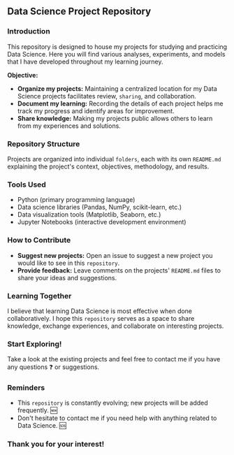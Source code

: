 ## Data Science Project Repository

### Introduction

This repository is designed to house my projects for studying and practicing Data Science. Here you will find various analyses, experiments, and models that I have developed throughout my learning journey.

**Objective:**

* **Organize my projects:** Maintaining a centralized location for my Data Science projects facilitates review, `sharing`, and collaboration.
* **Document my learning:** Recording the details of each project helps me track my progress and identify areas for improvement.
* **Share knowledge:** Making my projects public allows others to learn from my experiences and solutions.

### Repository Structure

Projects are organized into individual `folders`, each with its own `README.md` explaining the project's context, objectives, methodology, and results.

### Tools Used

* Python (primary programming language)
* Data science libraries (Pandas, NumPy, scikit-learn, etc.)
* Data visualization tools (Matplotlib, Seaborn, etc.)
* Jupyter Notebooks (interactive development environment)

### How to Contribute

* **Suggest new projects:** Open an issue to suggest a new project you would like to see in this `repository`. 
* **Provide feedback:** Leave comments on the projects' `README.md` files to share your ideas and suggestions.

### Learning Together

I believe that learning Data Science is most effective when done collaboratively. I hope this `repository` serves as a space to share knowledge, exchange experiences, and collaborate on interesting projects.

### Start Exploring!

Take a look at the existing projects and feel free to contact me if you have any questions ❓ or suggestions.

###

### Reminders

* This `repository` is constantly evolving; new projects will be added frequently. 🆕
* Don't hesitate to contact me if you need help with anything related to Data Science. 🆘

### Thank you for your interest!